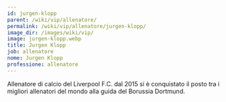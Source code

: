 ```yaml
---
id: jurgen-klopp
parent: /wiki/vip/allenatore/
permalink: /wiki/vip/allenatore/jurgen-klopp/
image_dir: /images/wiki/vip/
image: jurgen-klopp.webp
title: Jurgen Klopp
job: allenatore
nome: Jurgen Klopp
professione: allenatore
---
```

Allenatore di calcio del Liverpool F.C. dal 2015 si è conquistato il posto tra i migliori allenatori del mondo alla guida del Borussia Dortmund. 